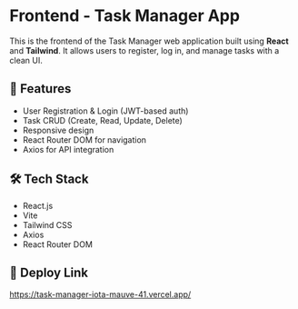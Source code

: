 # Frontend - Task Manager App

This is the frontend of the Task Manager web application built using **React** and **Tailwind**. It allows users to register, log in, and manage tasks with a clean UI.

## 🚀 Features

- User Registration & Login (JWT-based auth)
- Task CRUD (Create, Read, Update, Delete)
- Responsive design
- React Router DOM for navigation
- Axios for API integration

## 🛠️ Tech Stack

- React.js
- Vite
- Tailwind CSS
- Axios
- React Router DOM

## 📂 Deploy Link

https://task-manager-iota-mauve-41.vercel.app/
